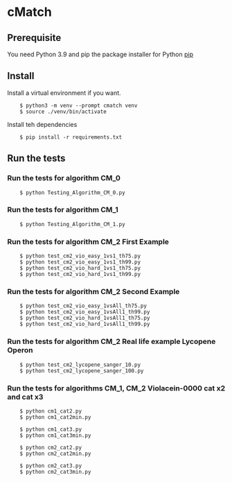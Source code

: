 # cMatch 

## Prerequisite

You need Python 3.9 and pip the package installer for Python [pip](https://pip.pypa.io/en/stable/)


## Install

Install a virtual environment if you want.

```
    $ python3 -m venv --prompt cmatch venv
    $ source ./venv/bin/activate
```

Install teh dependencies

```
    $ pip install -r requirements.txt
```


## Run the tests

### Run the tests for algorithm CM_0

```
    $ python Testing_Algorithm_CM_0.py
```

### Run the tests for algorithm CM_1

```
    $ python Testing_Algorithm_CM_1.py
```

### Run the tests for algorithm CM_2 First Example

```
    $ python test_cm2_vio_easy_1vs1_th75.py
    $ python test_cm2_vio_easy_1vs1_th99.py
    $ python test_cm2_vio_hard_1vs1_th75.py
    $ python test_cm2_vio_hard_1vs1_th99.py
```

### Run the tests for algorithm CM_2 Second Example

```
    $ python test_cm2_vio_easy_1vsAll_th75.py
    $ python test_cm2_vio_easy_1vsAll1_th99.py
    $ python test_cm2_vio_hard_1vsAll1_th75.py
    $ python test_cm2_vio_hard_1vsAll1_th99.py
```

### Run the tests for algorithm CM_2 Real life example Lycopene Operon 

```
    $ python test_cm2_lycopene_sanger_10.py
    $ python test_cm2_lycopene_sanger_100.py

```

### Run the tests for algorithms CM_1, CM_2 Violacein-0000 cat x2 and cat x3

```
    $ python cm1_cat2.py
    $ python cm1_cat2min.py
```

```
    $ python cm1_cat3.py
    $ python cm1_cat3min.py
```

```
    $ python cm2_cat2.py
    $ python cm2_cat2min.py
```

```
    $ python cm2_cat3.py
    $ python cm2_cat3min.py
```
